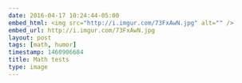 ```yaml
---
date: 2016-04-17 10:24:44-05:00
embed_html: <img src="http://i.imgur.com/73FxAwN.jpg" alt="" />
embed_url: http://i.imgur.com/73FxAwN.jpg
layout: post
tags: [math, humor]
timestamp: 1460906684
title: Math tests
type: image
---
```

<img src="http://i.imgur.com/73FxAwN.jpg" alt="" />

